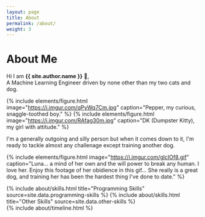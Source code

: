 ```yaml
---
layout: page
title: About
permalink: /about/
weight: 3
---
```


# **About Me**

Hi I am **{{ site.author.name }}** :wave:,<br>
A Machine Learning Engineer driven by none other than my two cats and dog.

{% include elements/figure.html image="https://i.imgur.com/qPyWq7Cm.jpg" caption="Pepper, my curious, snaggle-toothed boy." %}
{% include elements/figure.html image="https://i.imgur.com/RAfag30m.jpg" caption="DK (Dumpster Kitty), my girl with attitude." %}

I'm a generally outgoing and silly person but when it comes down to it, I'm ready to tackle almost any challenage except training another dog.

{% include elements/figure.html image="https://i.imgur.com/glcIOf8.gif" caption="Luna... a mind of her own and the will power to break any human. I love her. Enjoy this footage of her obidience in this gif... She really is a great dog, and training her has been the hardest thing I've done to date." %}



<div class="row">
{% include about/skills.html title="Programming Skills" source=site.data.programming-skills %}
{% include about/skills.html title="Other Skills" source=site.data.other-skills %}
</div>

<div class="row">
{% include about/timeline.html %}
</div>